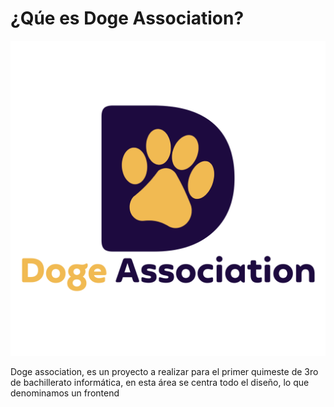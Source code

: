 # ¿Qúe es Doge Association?

<img src="/img/Doge_logo.svg" alt="Logo">

Doge association, es un proyecto a realizar para el primer quimeste de 3ro de bachillerato informática, en esta área se centra todo el diseño, lo que denominamos un frontend
